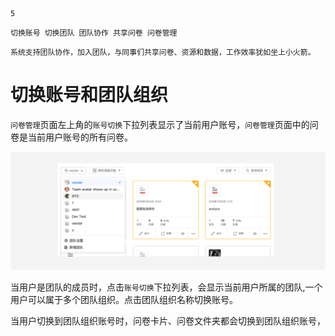 ```index
5
```
```tag
切换账号 切换团队 团队协作 共享问卷 问卷管理
```
```summary
系统支持团队协作，加入团队，与同事们共享问卷、资源和数据，工作效率犹如坐上小火箭。
```
# 切换账号和团队组织

`问卷管理`页面左上角的`账号切换`下拉列表显示了当前用户账号，`问卷管理`页面中的问卷是当前用户账号的所有问卷。

<img src='./assets/05team/team.png'>

当用户是团队的成员时，点击`账号切换`下拉列表，会显示当前用户所属的团队,一个用户可以属于多个团队组织。点击团队组织名称切换账号。

当用户切换到团队组织账号时，问卷卡片、问卷文件夹都会切换到团队组织账号，

